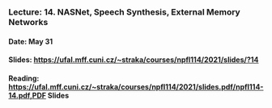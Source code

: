 ### Lecture: 14. NASNet, Speech Synthesis, External Memory Networks
#### Date: May 31
#### Slides: https://ufal.mff.cuni.cz/~straka/courses/npfl114/2021/slides/?14
#### Reading: https://ufal.mff.cuni.cz/~straka/courses/npfl114/2021/slides.pdf/npfl114-14.pdf,PDF Slides
